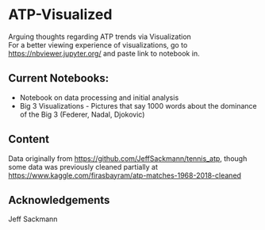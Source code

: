 # ATP-Visualized
Arguing thoughts regarding ATP trends via Visualization  
For a better viewing experience of visualizations, go to https://nbviewer.jupyter.org/ and paste link to notebook in.

## Current Notebooks:
* Notebook on data processing and initial analysis
* Big 3 Visualizations - Pictures that say 1000 words about the dominance of the Big 3 (Federer, Nadal, Djokovic)

## Content
Data originally from https://github.com/JeffSackmann/tennis_atp, though some data was previously cleaned partially at https://www.kaggle.com/firasbayram/atp-matches-1968-2018-cleaned

## Acknowledgements
Jeff Sackmann
